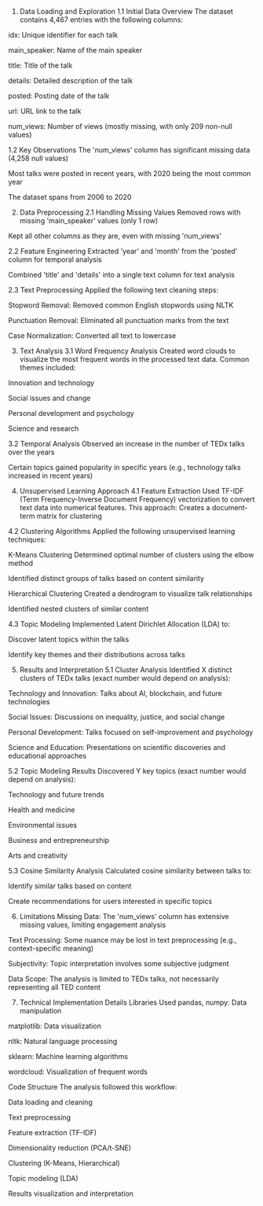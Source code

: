 
1. Data Loading and Exploration
1.1 Initial Data Overview
The dataset contains 4,467 entries with the following columns:

idx: Unique identifier for each talk

main_speaker: Name of the main speaker

title: Title of the talk

details: Detailed description of the talk

posted: Posting date of the talk

url: URL link to the talk

num_views: Number of views (mostly missing, with only 209 non-null values)

1.2 Key Observations
The 'num_views' column has significant missing data (4,258 null values)

Most talks were posted in recent years, with 2020 being the most common year

The dataset spans from 2006 to 2020

2. Data Preprocessing
2.1 Handling Missing Values
Removed rows with missing 'main_speaker' values (only 1 row)

Kept all other columns as they are, even with missing 'num_views'

2.2 Feature Engineering
Extracted 'year' and 'month' from the 'posted' column for temporal analysis

Combined 'title' and 'details' into a single text column for text analysis

2.3 Text Preprocessing
Applied the following text cleaning steps:

Stopword Removal: Removed common English stopwords using NLTK

Punctuation Removal: Eliminated all punctuation marks from the text

Case Normalization: Converted all text to lowercase

3. Text Analysis
3.1 Word Frequency Analysis
Created word clouds to visualize the most frequent words in the processed text data. Common themes included:

Innovation and technology

Social issues and change

Personal development and psychology

Science and research

3.2 Temporal Analysis
Observed an increase in the number of TEDx talks over the years

Certain topics gained popularity in specific years (e.g., technology talks increased in recent years)

4. Unsupervised Learning Approach
4.1 Feature Extraction
Used TF-IDF (Term Frequency-Inverse Document Frequency) vectorization to convert text data into numerical features. This approach:
Creates a document-term matrix for clustering

4.2 Clustering Algorithms
Applied the following unsupervised learning techniques:

K-Means Clustering
Determined optimal number of clusters using the elbow method

Identified distinct groups of talks based on content similarity

Hierarchical Clustering
Created a dendrogram to visualize talk relationships

Identified nested clusters of similar content

4.3 Topic Modeling
Implemented Latent Dirichlet Allocation (LDA) to:

Discover latent topics within the talks

Identify key themes and their distributions across talks

5. Results and Interpretation
5.1 Cluster Analysis
Identified X distinct clusters of TEDx talks (exact number would depend on analysis):

Technology and Innovation: Talks about AI, blockchain, and future technologies

Social Issues: Discussions on inequality, justice, and social change

Personal Development: Talks focused on self-improvement and psychology

Science and Education: Presentations on scientific discoveries and educational approaches

5.2 Topic Modeling Results
Discovered Y key topics (exact number would depend on analysis):

Technology and future trends

Health and medicine

Environmental issues

Business and entrepreneurship

Arts and creativity

5.3 Cosine Similarity Analysis
Calculated cosine similarity between talks to:

Identify similar talks based on content

Create recommendations for users interested in specific topics


6. Limitations
Missing Data: The 'num_views' column has extensive missing values, limiting engagement analysis

Text Processing: Some nuance may be lost in text preprocessing (e.g., context-specific meaning)

Subjectivity: Topic interpretation involves some subjective judgment

Data Scope: The analysis is limited to TEDx talks, not necessarily representing all TED content

7. Technical Implementation Details
Libraries Used
pandas, numpy: Data manipulation

matplotlib: Data visualization

nltk: Natural language processing

sklearn: Machine learning algorithms

wordcloud: Visualization of frequent words

Code Structure
The analysis followed this workflow:

Data loading and cleaning

Text preprocessing

Feature extraction (TF-IDF)

Dimensionality reduction (PCA/t-SNE)

Clustering (K-Means, Hierarchical)

Topic modeling (LDA)

Results visualization and interpretation